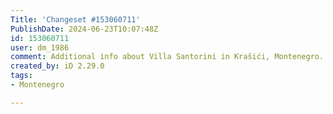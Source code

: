 ```yaml
---
Title: 'Changeset #153060711'
PublishDate: 2024-06-23T10:07:48Z
id: 153060711
user: dm_1986
comment: Additional info about Villa Santorini in Krašići, Montenegro.
created_by: iD 2.29.0
tags:
- Montenegro

---
```

